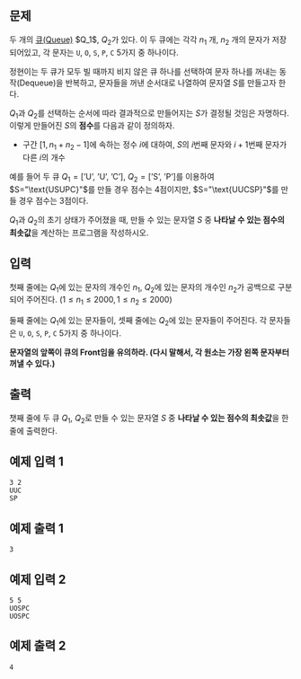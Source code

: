 ## 문제

두 개의 [큐(Queue)](https://en.wikipedia.org/wiki/Queue_(abstract_data_type)) $Q_1$, $Q_2$가 있다. 이 두 큐에는 각각 $n_1$ 개, $n_2$ 개의 문자가 저장되어있고, 각 문자는 `U`, `O`, `S`, `P`, `C` 5가지 중 하나이다.

정현이는 두 큐가 모두 빌 때까지 비지 않은 큐 하나를 선택하여 문자 하나를 꺼내는 동작(Dequeue)을 반복하고, 문자들을 꺼낸 순서대로 나열하여 문자열 $S$를 만들고자 한다.

$Q_1$과 $Q_2$를 선택하는 순서에 따라 결과적으로 만들어지는 $S$가 결정될 것임은 자명하다. 이렇게 만들어진 $S$의 **점수**를 다음과 같이 정의하자.

* 구간 $[1, n_1 + n_2 - 1]$에 속하는 정수 $i$에 대하여, $S$의 $i$번째 문자와 $i+1$번째 문자가 다른 $i$의 개수

예를 들어 두 큐 $Q_1=[\text{'U', 'U', 'C'}]$, $Q_2=[\text{'S', 'P'}]$를 이용하여 $S="\text{USUPC}"$를 만들 경우 점수는 4점이지만, $S="\text{UUCSP}"$를 만들 경우 점수는 3점이다.

$Q_1$과 $Q_2$의 초기 상태가 주어졌을 때, 만들 수 있는 문자열 $S$ 중 **나타날 수 있는 점수의 최솟값**을 계산하는 프로그램을 작성하시오.

## 입력

첫째 줄에는 $Q_1$에 있는 문자의 개수인 $n_1$, $Q_2$에 있는 문자의 개수인 $n_2$가 공백으로 구분되어 주어진다. $(1 \leq n_1 \leq 2000, 1 \leq n_2 \leq 2000)$

둘째 줄에는 $Q_1$에 있는 문자들이, 셋째 줄에는 $Q_2$에 있는 문자들이 주어진다. 각 문자들은 `U`, `O`, `S`, `P`, `C` 5가지 중 하나이다.

**문자열의 앞쪽이 큐의 Front임을 유의하라. (다시 말해서, 각 원소는 가장 왼쪽 문자부터 꺼낼 수 있다.)**

## 출력

챗째 줄에 두 큐 $Q_1$, $Q_2$로 만들 수 있는 문자열 $S$ 중 **나타날 수 있는 점수의 최솟값**을 한 줄에 출력한다.

## 예제 입력 1

```
3 2
UUC
SP
```

## 예제 출력 1

```
3
```

## 예제 입력 2

```
5 5
UOSPC
UOSPC
```

## 예제 출력 2

```
4
```